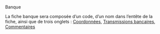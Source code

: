 






Banque




La fiche banque sera composée d’un code, d’un nom dans l’entête de la fiche, ainsi que de trois onglets : [Coordonnées](BanqueCoordonnées.htm), [Transmissions bancaires](BanqueTransmissionsBancaires.htm), [Commentaires](BanqueCommentaires.htm)


